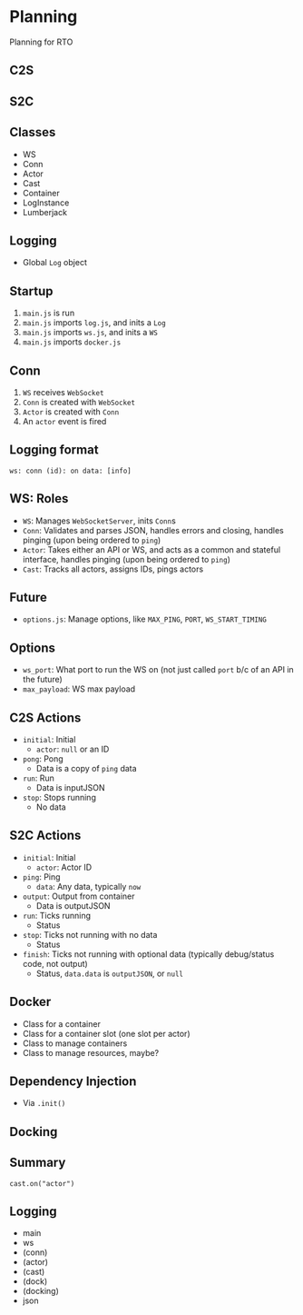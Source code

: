 # Planning

Planning for RTO

## C2S

## S2C

## Classes

- WS
- Conn
- Actor
- Cast
- Container
- LogInstance
- Lumberjack

## Logging

- Global `Log` object

## Startup

1. `main.js` is run
2. `main.js` imports `log.js`, and inits a `Log`
3. `main.js` imports `ws.js`, and inits a `WS`
4. `main.js` imports `docker.js`

## Conn

1. `WS` receives `WebSocket`
2. `Conn` is created with `WebSocket`
3. `Actor` is created with `Conn`
4. An `actor` event is fired

## Logging format

    ws: conn (id): on data: [info]

## WS: Roles

- `WS`: Manages `WebSocketServer`, inits `Conn`s
- `Conn`: Validates and parses JSON, handles errors and closing, handles pinging (upon being ordered to `ping`)
- `Actor`: Takes either an API or WS, and acts as a common and stateful interface, handles pinging (upon being ordered to `ping`)
- `Cast`: Tracks all actors, assigns IDs, pings actors

## Future

- `options.js`: Manage options, like `MAX_PING`, `PORT`, `WS_START_TIMING`

## Options

- `ws_port`: What port to run the WS on (not just called `port` b/c of an API in the future)
- `max_payload`: WS max payload

## C2S Actions

- `initial`: Initial
  - `actor`: `null` or an ID
- `pong`: Pong
  - Data is a copy of `ping` data
- `run`: Run
  - Data is inputJSON
- `stop`: Stops running
  - No data

## S2C Actions

- `initial`: Initial
  - `actor`: Actor ID
- `ping`: Ping
  - `data`: Any data, typically `now`
- `output`: Output from container
  - Data is outputJSON
- `run`: Ticks running
  - Status
- `stop`: Ticks not running with no data
  - Status
- `finish`: Ticks not running with optional data (typically debug/status code, not output)
  - Status, `data.data` is `outputJSON`, or `null`

## Docker

- Class for a container
- Class for a container slot (one slot per actor)
- Class to manage containers
- Class to manage resources, maybe?

## Dependency Injection

- Via `.init()`

## Docking



## Summary

`cast.on("actor")`

## Logging

- main
- ws
- (conn)
- (actor)
- (cast)
- (dock)
- (docking)
- json